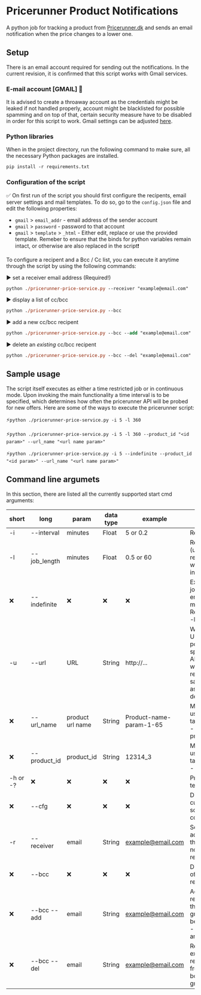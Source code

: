 # Pricerunner Product Notifications
A python job for tracking a product from [Pricerunner.dk](https://www.pricerunner.dk/) and sends an email notification when the price changes to a lower one.
## Setup
There is an email account required for sending out the notifications. In the current revision, it is confirmed that this script works with Gmail services.

### E-mail account [GMAIL] :e-mail:
It is advised to create a throaway account as the credentials might be leaked if not handled properly, account might be blacklisted for possible spamming and on top of that, certain security measure have to be disabled in order for this script to work. Gmail settings can be adjusted [here](https://myaccount.google.com/lesssecureapps).

### Python libraries
When in the project directory, run the following command to make sure, all the necessary Python packages are installed.
```ps
pip install -r requirements.txt
```

### Configuration of the script
:white_check_mark: On first run of the script you should first configure the recipents, email server settings and mail templates.
To do so, go to the `config.json` file and edit the following properties: 
* `gmail` > `email_addr` - email address of the sender account
* `gmail` > `password` - password to that account
* `gmail` > `template` > `_html` - Either edit, replace or use the provided template. Remeber to ensure that the binds for python variables remain intact, or otherwise are also replaced in the script:heavy_exclamation_mark: 

To configure a recipent and a Bcc / Cc list, you can execute it anytime through the script by using the following commands:

:arrow_forward: set a receiver email address (Required!)<br>
```ps
python ./pricerunner-price-service.py --receiver "example@email.com"
```
:arrow_forward: display a list of cc/bcc
```ps
python ./pricerunner-price-service.py --bcc
```
:arrow_forward: add a new cc/bcc recipent
```ps
python ./pricerunner-price-service.py --bcc --add "example@email.com"
```
:arrow_forward: delete an *existing* cc/bcc recipent
```ps
python ./pricerunner-price-service.py --bcc --del "example@email.com"
```

## Sample usage

The script itself executes as either a time restricted job or in continuous mode. Upon invoking the main functionality a time interval is to be specified, which determines how often the pricerunner API will be probed for new offers. Here are some of the ways to execute the pricerunner script:

:zap:`python ./pricerunner-price-service.py -i 5 -l 360`

:zap:`python ./pricerunner-price-service.py -i 5 -l 360 --product_id "<id param>" --url_name "<url name param>"`

:zap:`python ./pricerunner-price-service.py -i 5 --indefinite --product_id "<id param>" --url_name "<url name param>"`

## Command line argumets

In this section, there are listed all the currently supported start cmd arguments:

short | long | param | data type | example | note
------|------|-------|-----------|---------|-----
-i | --interval | minutes | Float | 5 or 0.2 | Required
-l | --job_length | minutes | Float | 0.5 or 60 | Required (unless replaced with --indefinite)
:x: | --indefinite | :x: | :x: | :x: | Executes the job without end, untill manual halt. Replaces the -l argument
-u | --url | URL | String | http://... | WARNING! URL must point to the specific V3 API route which returns the same JSON as the default URL!
:x: | --url_name | product url name | String | Product-name-param-1-65 | Must be used in tandem with --product_id
:x: | --product_id | product_id | String | 12314_3 | Must be used in tandem with --url_name
-h or -? | :x: | :x: | :x: | :x: | Prints help text
:x: | --cfg | :x: | :x: | :x: | Display current script configuration
-r | --receiver | email | String | example@email.com | Sets an email address of the notification recipent
:x: | --bcc | :x: | :x: | :x: | Display a list of bcc/cc recipents
:x: | --bcc --add | email | String | example@email.com | Adds a recipent to the bcc/cc group. Must be used with --bcc argument
:x: | --bcc --del | email | String | example@email.com | Removes an existing recipent from the bcc/cc group
